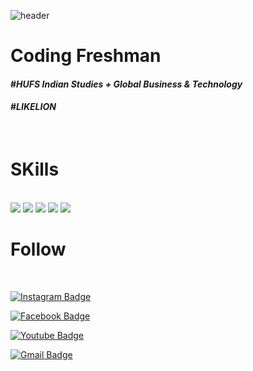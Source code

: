 ![header](https://capsule-render.vercel.app/api?type=Waving&color=auto&height=300&section=header&text=WithKKM&fontSize=120)

# **Coding Freshman**

#### #_HUFS Indian Studies + Global Business & Technology_

#### #_LIKELION_

<br/>

# **SKills**

<br/>

<img src="https://img.shields.io/badge/Java-007396?style=flat-square&logo=Java&logoColor=white"/>

<img src="https://img.shields.io/badge/Python-3776AB?style=flat-square&logo=Python&logoColor=white"/>

<img src="https://img.shields.io/badge/HTML5-E34F26?style=flat-square&logo=HTML5&logoColor=white"/>

<img src="https://img.shields.io/badge/CSS3-1572B6?style=flat-square&logo=CSS3&logoColor=white"/>

<img src="https://img.shields.io/badge/JavaScript-F7DF1E?style=flat-square&logo=JavaScript&logoColor=white"/>

<br/>

# **Follow**

<br/>

[![Instagram Badge](https://img.shields.io/badge/-Instagram-E4405F?style=flat-square&logo=Instagram&logoColor=white&link=https://www.instagram.com/gimga__minga/)](https://www.instagram.com/gimga__minga/)

[![Facebook Badge](https://img.shields.io/badge/facebook-1877f2?style=flat-square&logo=facebook&logoColor=white&link=https://www.facebook.com/WithKKM/)](https://www.facebook.com/WithKKM/)

[![Youtube Badge](https://img.shields.io/badge/Youtube-ff0000?style=flat-square&logo=youtube&link=https://www.youtube.com/c/%EB%85%B8%EB%A7%88%EB%93%9C%EC%BD%94%EB%8D%94NomadCoders)](https://www.youtube.com/c/%EB%85%B8%EB%A7%88%EB%93%9C%EC%BD%94%EB%8D%94NomadCoders)

[![Gmail Badge](https://img.shields.io/badge/Gmail-d14836?style=flat-square&logo=Gmail&logoColor=white&link=mailto:cu4149@gmail.com)](mailto:cu4149@gmail.com)

<!--
**WithKKM/WithKKM** is a ✨ _special_ ✨ repository because its `README.md` (this file) appears on your GitHub profile.

Here are some ideas to get you started:

- 🔭 I’m currently working on ...
- 🌱 I’m currently learning ...
- 👯 I’m looking to collaborate on ...
- 🤔 I’m looking for help with ...
- 💬 Ask me about ...
- 📫 How to reach me: ...
- 😄 Pronouns: ...
- ⚡ Fun fact: ...
-->

